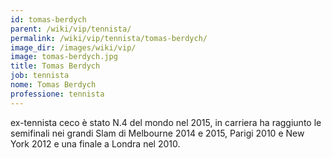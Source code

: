 ```yaml
---
id: tomas-berdych
parent: /wiki/vip/tennista/
permalink: /wiki/vip/tennista/tomas-berdych/
image_dir: /images/wiki/vip/
image: tomas-berdych.jpg
title: Tomas Berdych
job: tennista
nome: Tomas Berdych
professione: tennista
---
```

ex-tennista ceco è stato N.4 del mondo nel 2015, in carriera ha raggiunto le semifinali nei grandi Slam di Melbourne 2014 e 2015, Parigi 2010 e New York 2012 e una finale a Londra nel 2010.